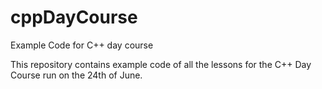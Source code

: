 # cppDayCourse
Example Code for C++ day course

This repository contains example code of all the lessons for the C++ Day Course
run on the 24th of June.
